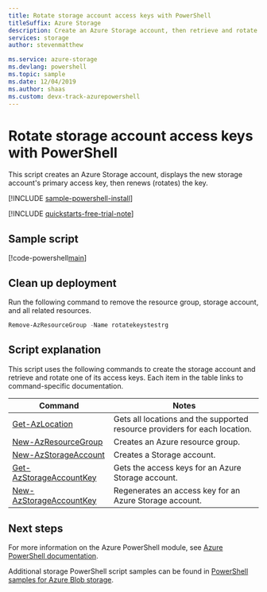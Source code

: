 ```yaml
---
title: Rotate storage account access keys with PowerShell
titleSuffix: Azure Storage
description: Create an Azure Storage account, then retrieve and rotate one of its account access keys.
services: storage
author: stevenmatthew

ms.service: azure-storage
ms.devlang: powershell
ms.topic: sample
ms.date: 12/04/2019
ms.author: shaas 
ms.custom: devx-track-azurepowershell
---
```


# Rotate storage account access keys with PowerShell

This script creates an Azure Storage account, displays the new storage account's primary access key, then renews (rotates) the key.

[!INCLUDE [sample-powershell-install](../../../includes/sample-powershell-install-no-ssh-az.md)]

[!INCLUDE [quickstarts-free-trial-note](~/reusable-content/ce-skilling/azure/includes/quickstarts-free-trial-note.md)]

## Sample script

[!code-powershell[main](../../../powershell_scripts/storage/rotate-storage-account-keys/rotate-storage-account-keys.ps1 "Rotate storage account keys")]

## Clean up deployment

Run the following command to remove the resource group, storage account, and all related resources.

```powershell
Remove-AzResourceGroup -Name rotatekeystestrg
```

## Script explanation

This script uses the following commands to create the storage account and retrieve and rotate one of its access keys. Each item in the table links to command-specific documentation.

| Command | Notes |
|---|---|
| [Get-AzLocation](/powershell/module/az.resources/get-azlocation) | Gets all locations and the supported resource providers for each location. |
| [New-AzResourceGroup](/powershell/module/az.resources/new-azresourcegroup) | Creates an Azure resource group. |
| [New-AzStorageAccount](/powershell/module/az.storage/new-azstorageaccount) | Creates a Storage account. |
| [Get-AzStorageAccountKey](/powershell/module/az.storage/get-azstorageaccountkey) | Gets the access keys for an Azure Storage account. |
| [New-AzStorageAccountKey](/powershell/module/az.storage/new-azstorageaccountkey) | Regenerates an access key for an Azure Storage account. |

## Next steps

For more information on the Azure PowerShell module, see [Azure PowerShell documentation](/powershell/azure/).

Additional storage PowerShell script samples can be found in [PowerShell samples for Azure Blob storage](../blobs/storage-samples-blobs-powershell.md).
